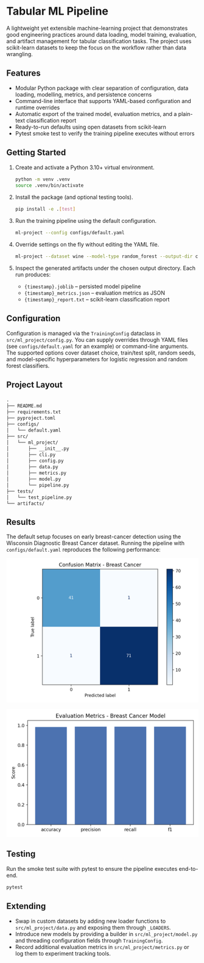 # Tabular ML Pipeline

A lightweight yet extensible machine-learning project that demonstrates good engineering practices around data loading, model training, evaluation, and artifact management for tabular classification tasks. The project uses scikit-learn datasets to keep the focus on the workflow rather than data wrangling.

## Features

- Modular Python package with clear separation of configuration, data loading, modelling, metrics, and persistence concerns
- Command-line interface that supports YAML-based configuration and runtime overrides
- Automatic export of the trained model, evaluation metrics, and a plain-text classification report
- Ready-to-run defaults using open datasets from scikit-learn
- Pytest smoke test to verify the training pipeline executes without errors

## Getting Started

1. Create and activate a Python 3.10+ virtual environment.

   ```bash
   python -m venv .venv
   source .venv/bin/activate
   ```

2. Install the package (and optional testing tools).

   ```bash
   pip install -e .[test]
   ```

3. Run the training pipeline using the default configuration.

   ```bash
   ml-project --config configs/default.yaml
   ```

4. Override settings on the fly without editing the YAML file.

   ```bash
   ml-project --dataset wine --model-type random_forest --output-dir custom_artifacts
   ```

5. Inspect the generated artifacts under the chosen output directory. Each run produces:

   - `{timestamp}.joblib` – persisted model pipeline
   - `{timestamp}_metrics.json` – evaluation metrics as JSON
   - `{timestamp}_report.txt` – scikit-learn classification report

## Configuration

Configuration is managed via the `TrainingConfig` dataclass in `src/ml_project/config.py`. You can supply overrides through YAML files (see `configs/default.yaml` for an example) or command-line arguments. The supported options cover dataset choice, train/test split, random seeds, and model-specific hyperparameters for logistic regression and random forest classifiers.

## Project Layout

```
.
├── README.md
├── requirements.txt
├── pyproject.toml
├── configs/
│   └── default.yaml
├── src/
│   └── ml_project/
│       ├── __init__.py
│       ├── cli.py
│       ├── config.py
│       ├── data.py
│       ├── metrics.py
│       ├── model.py
│       └── pipeline.py
├── tests/
│   └── test_pipeline.py
└── artifacts/
```

## Results

The default setup focuses on early breast-cancer detection using the Wisconsin Diagnostic Breast Cancer dataset. Running the pipeline with `configs/default.yaml` reproduces the following performance:

![Confusion Matrix](images/confusion_matrix.png)

![Evaluation Metrics](images/metric_scores.png)

## Testing

Run the smoke test suite with pytest to ensure the pipeline executes end-to-end.

```bash
pytest
```

## Extending

- Swap in custom datasets by adding new loader functions to `src/ml_project/data.py` and exposing them through `_LOADERS`.
- Introduce new models by providing a builder in `src/ml_project/model.py` and threading configuration fields through `TrainingConfig`.
- Record additional evaluation metrics in `src/ml_project/metrics.py` or log them to experiment tracking tools.
